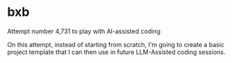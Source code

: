 # bxb
Attempt number 4,731 to play with AI-assisted coding

On this attempt, instead of starting from scratch, I'm going to create a basic project template that I can then use in future LLM-Assisted coding sessions.
